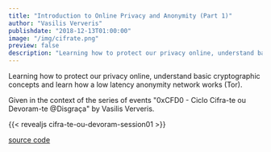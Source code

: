 ```yaml
---
title: "Introduction to Online Privacy and Anonymity (Part 1)"
author: "Vasilis Ververis"
publishdate: "2018-12-13T01:00:00"
image: "/img/cifrate.png"
preview: false
description: "Learning how to protect our privacy online, understand basic cryptographic concepts and learn how a low latency anonymity network works (Tor)."
---
```


Learning how to protect our privacy online, understand basic cryptographic concepts and learn how a low latency anonymity network works (Tor).

Given in the context of the series of events "0xCFD0 - Ciclo Cifra-te ou Devoram-te @Disgraça" by Vasilis Ververis.

{{< revealjs cifra-te-ou-devoram-session01 >}} <!-- revealjs presentation without the ".html"-->

[source code](https://github.com/PrivacyLx/slides)
